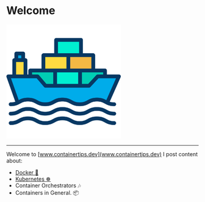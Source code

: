 # Welcome

<!-- ![Logo](assets/images/tips.png) -->
<img src="/assets/images/vessel.png" class="center" alt="About me" style="width:300px;">

---

Welcome to [www.containertips.dev](www.containertips.dev) I post content about:

- [Docker :whale:](https://www.docker.com/)
- [Kubernetes :wheel_of_dharma:](https://kubernetes.io/)
- Container Orchestrators :notes:
- Containers in General. :package:


